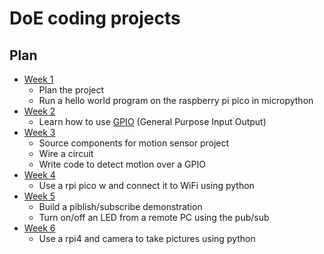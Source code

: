 # DoE coding projects

## Plan
- [Week 1](./Week_1/Week_1.md)
    - Plan the project
    - Run a hello world program on the raspberry pi pico in micropython
- [Week 2](./Week_2/Week_2.md)
    - Learn how to use [GPIO](https://en.wikipedia.org/wiki/General-purpose_input/output#:~:text=A%20general%2Dpurpose%20input%2Foutput,and%20is%20controllable%20by%20software.)
    (General Purpose Input Output)
- [Week 3](./Week_3/Week_3.md)
    - Source components for motion sensor project 
    - Wire a circuit 
    - Write code to detect motion over a GPIO
- [Week 4](./Week_4/Week_4.md)
    - Use a rpi pico w and connect it to WiFi using python
- [Week 5](./Week_5/Week_5.md)
    - Build a piblish/subscribe demonstration
    - Turn on/off an LED from a remote PC using the pub/sub
- [Week 6](./Week_6/Week_6.md)
    - Use a rpi4 and camera to take pictures using python